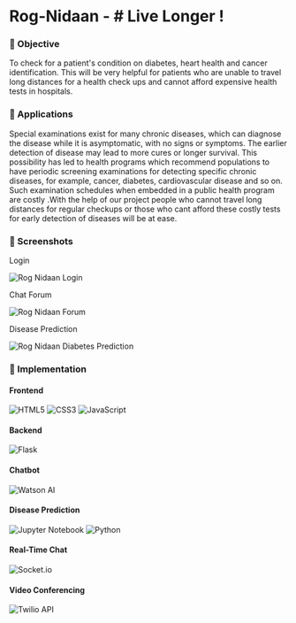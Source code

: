 # Rog-Nidaan - # Live Longer !

### 📍 Objective
To check for a patient's condition on diabetes, heart health and cancer identification. This will be very helpful for patients who are unable to travel long distances for a health check ups and cannot afford expensive health tests in hospitals.

### 📍 Applications
Special examinations exist for many chronic diseases, which can diagnose the disease while it is asymptomatic, with no signs or symptoms. The earlier detection of disease may lead to more cures or longer survival. This possibility has led to health programs which recommend populations to have periodic screening examinations for detecting specific chronic diseases, for example, cancer, diabetes, cardiovascular disease and so on. Such examination schedules when embedded in a public health program are costly .With the help of our project people who cannot travel long distances for regular checkups or those who cant afford these costly tests for early detection of diseases will be at ease.

### 📍 Screenshots

Login <br>

![Rog Nidaan Login](https://user-images.githubusercontent.com/73497800/136689679-e47901ad-b4d2-43ae-b169-e4117da8c00c.png)

Chat Forum <br>

![Rog Nidaan Forum](https://user-images.githubusercontent.com/73497800/136689684-47774245-0d03-42fe-9df4-3159050cc620.png)

Disease Prediction <br>

![Rog Nidaan Diabetes Prediction](https://user-images.githubusercontent.com/73497800/136689685-ab9d308c-9551-408c-84bf-14c7dfc2895b.png)


### 📍 Implementation 

#### Frontend 
![HTML5](https://img.shields.io/badge/html5-%23E34F26.svg?style=for-the-badge&logo=html5&logoColor=white)
![CSS3](https://img.shields.io/badge/css3-%231572B6.svg?style=for-the-badge&logo=css3&logoColor=white) 
![JavaScript](https://img.shields.io/badge/javascript-%23323330.svg?style=for-the-badge&logo=javascript&logoColor=%23F7DF1E)

#### Backend
![Flask](https://img.shields.io/badge/flask-%23000.svg?style=for-the-badge&logo=flask&logoColor=white)

#### Chatbot
![Watson AI](https://img.shields.io/badge/-WatsonAI-800080?style=for-the-badge&logo=ibmwatson&logoColor=white)

#### Disease Prediction
![Jupyter Notebook](https://img.shields.io/badge/jupyter-00b3b3?style=for-the-badge&logo=jupyter&logoColor=white)
![Python](https://img.shields.io/badge/python-3670A0?style=for-the-badge&logo=python&logoColor=ffdd54)

#### Real-Time Chat
![Socket.io](https://img.shields.io/badge/Socket.io-black?style=for-the-badge&logo=socket.io&badgeColor=010101)

#### Video Conferencing
![Twilio API](https://img.shields.io/badge/TwilioAPI-F22F46?style=for-the-badge&logo=twilio&badgeColor=010101)
